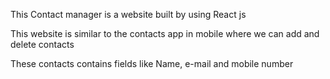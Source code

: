 This Contact manager is a website built by using React js

This website is similar to the contacts app in mobile where we can add and delete contacts

These contacts contains fields  like Name, e-mail and mobile number
